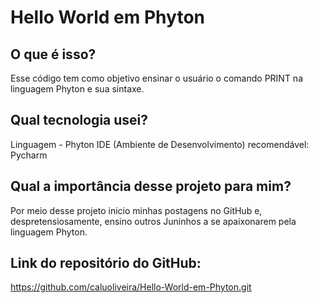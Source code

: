 # Hello World em Phyton

## O que é isso?
Esse código tem como objetivo ensinar o usuário o comando PRINT na linguagem Phyton e sua sintaxe.

## Qual tecnologia usei?
Linguagem - Phyton
IDE (Ambiente de Desenvolvimento) recomendável: Pycharm

## Qual a importância desse projeto para mim?
Por meio desse projeto inicio minhas postagens no GitHub e, despretensiosamente, ensino outros Juninhos a se apaixonarem pela linguagem Phyton.

## Link do repositório do GitHub:
https://github.com/caluoliveira/Hello-World-em-Phyton.git

